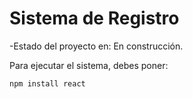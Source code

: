 <h1>Sistema de Registro</h1>

-Estado del proyecto en: En construcción.

Para ejecutar el sistema, debes poner:

```npm install react```
